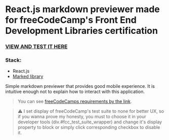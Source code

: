 # React.js markdown previewer made for freeCodeCamp's Front End Development Libraries certification
### [VIEW AND TEST IT HERE](https://vaskovskied.github.io/markdown-previewer-fcc/)

### Stack:  
* React.js
* [Marked library](https://github.com/markedjs/marked)

Simple markdown previewer that provides good mobile experience. It is intuitive enough not to explain how to interact with this application.

> You can see [freeCodeCamps requirements by the link](https://www.freecodecamp.org/learn/front-end-development-libraries/front-end-development-libraries-projects/build-a-markdown-previewer).

> :warning: I set display of freeCodeCamp's test suite to none for better UX, so if you wanna prove my honesty, you must to choose it in your developer tools (div.#fcc_test_suite_wrapper) and change it's display property to block or simply click corresponding checkbox to disable it.  
